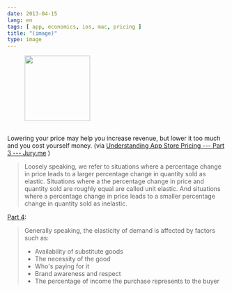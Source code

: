 ```yaml
---
date: 2013-04-15
lang: en
tags: [ app, economics, ios, mac, pricing ]
title: "(image)"
type: image
---
```


<figure>
<a
href="https://hugo.ferreira.cc/lowering-your-price-may-help-you-increase-revenue/attachment/507/"
rel="attachment"><img
src="/wp-content/uploads/2013/04/tumblr_mlb0eakw4Q1qz82meo1_1280-150x150.gif"
width="150" height="150" /></a></figure>

\
Lowering your price may help you increase revenue, but lower it too much
and you cost yourself money. (via [Understanding App Store Pricing ---
Part 3 ---
Jury.me](http://jury.me/blog/2013/3/31/understanding-app-store-pricing-part-3)
)

> Loosely speaking, we refer to situations where a percentage change in
> price leads to a larger percentage change in quantity sold as elastic.
> Situations where a the percentage change in price and quantity sold
> are roughly equal are called unit elastic. And situations where a
> percentage change in price leads to a smaller percentage change in
> quantity sold as inelastic.

[Part
4](http://jury.me/blog/2013/3/31/understanding-app-store-pricing-part-4):

> Generally speaking, the elasticity of demand is affected by factors
> such as:
>
> -   Availability of substitute goods
> -   The necessity of the good
> -   Who's paying for it
> -   Brand awareness and respect
> -   The percentage of income the purchase represents to the buyer

